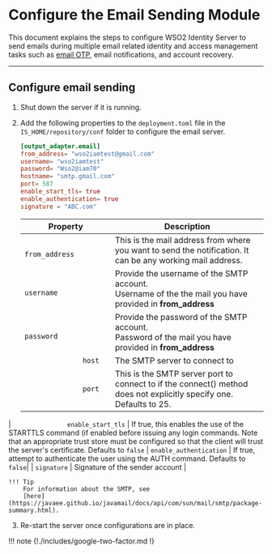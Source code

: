 # Configure the Email Sending Module

This document explains the steps to configure WSO2 Identity Server to send emails during multiple email related identity and access management tasks such as [email OTP]({{base_path}}/guides/mfa/2fa-email-otp/), email notifications, and account recovery.

----

## Configure email sending

1.  Shut down the server if it is running.
2.  Add the following properties to the `deployment.toml` file in the `IS_HOME/repository/conf` folder to configure the email server.

    ```toml
    [output_adapter.email]
    from_address= "wso2iamtest@gmail.com"
    username= "wso2iamtest"
    password= "Wso2@iam70"
    hostname= "smtp.gmail.com"
    port= 587
    enable_start_tls= true
    enable_authentication= true
    signature = "ABC.com"
    ```
    
    |                    Property                       |                Description                     |
    |---------------------------------------------------|------------------------------------------------|
    | `               from_address                `     | This is the mail address from where you want to send the notification. It can be any working mail address. |
    | `               username                    `     | Provide the username of the SMTP account. <br/> Username of the the mail you have provided in **from_address**    |
    | `               password                        ` | Provide the password of the SMTP account. <br/> Password of the mail you have provided in **from_address**     |
    | `               host                        ` | The SMTP server to connect to |
    | `               port                         `|This is the SMTP server port to connect to if the connect() method does not explicitly specify one. Defaults to 25. |
   | `               enable_start_tls`            | If true, this enables the use of the STARTTLS command (if enabled before issuing any login commands. Note that an appropriate trust store must be configured so that the client will trust the server's certificate. Defaults to `false`
   | `enable_authentication`                      | If true, attempt to authenticate the user using the AUTH command. Defaults to `false`|
   | `signature`                                   | Signature of the sender account |
    
    !!! Tip 
        For information about the SMTP, see
        [here](https://javaee.github.io/javamail/docs/api/com/sun/mail/smtp/package-summary.html).
        
3. Re-start the server once configurations are in place.

!!! note 
    {!./includes/google-two-factor.md !}
    